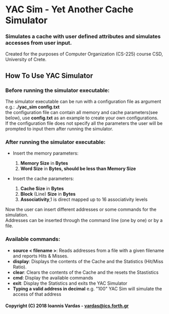 # YAC Sim - Yet Another Cache Simulator
### Simulates a cache with user defined attributes and simulates accesses from user input.
Created for the purposes of Computer Organization (CS-225) course CSD, University of Crete.

## How To Use YAC Simulator
### Before running the simulator executable:  
The simulator executable can be run with a configuration file as argument e.g.: **./yac_sim config.txt**  
the configuration file can contain all memory and cache parameters(see below), use **config.txt** as an example
to create your own configurations.  
If the configuration file does not specify all the parameters the user will be prompted 
to input them after running the simulator.  

### After running the simulator executable:  

- Insert the memory parameters: 
  1. **Memory Size** in **Bytes** 
  2. **Word Size** in **Bytes, should be less than Memory Size**  
  
- Insert the cache parameters:
   1. **Cache Size** in **Bytes**
   3. **Block** (Line) **Size** in **Bytes**
   2. **Associativity**,1 is direct mapped up to 16 associativity levels

Now the user can insert different addresses or some commands for the simulation.  
Αddresses can be inserted through the command line (one by one) or by a file.  

### Available commands:
- **source < filename >**:  Reads addresses from a file with a given filename and reports Hits & Misses.  
- **display**:  Displays the contents of the Cache and the Statistics (Hit/Miss Ratio).  
- **clear**:  Clears the contents of the Cache and the resets the Stastistics  
- **cmd**:  Display the available commands  
- **exit**: Display the Statistics and exits the YAC Simulator  
- **Typing a valid address in decimal** e.g. "100" YAC Sim will simulate the access of that address

#### Copyright (C) 2018  Ioannis Vardas - vardas@ics.forth.gr

